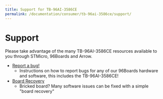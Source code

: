 ```yaml
---
title: Support for TB-96AI-3586CE
permalink: /documentation/consumer/tb-96ai-3586ce/support/
---
```

# Support

Please take advantage of the many TB-96AI-3586CE resources available to you through STMicro, 96Boards and Arrow.

- [Report a bug!](../../../Extras/Report_a_bug.md)
   - Instructions on how to report bugs for any of our 96Boards hardware and software, this includes the TB-96AI-3586CE!
- [Board Recovery](../installation/board-recovery.md)
   - Bricked board? Many software issues can be fixed with a simple "board recovery"

